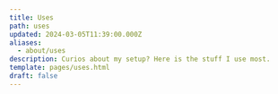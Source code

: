 ```yaml
---
title: Uses
path: uses
updated: 2024-03-05T11:39:00.000Z
aliases:
  - about/uses
description: Curios about my setup? Here is the stuff I use most.
template: pages/uses.html
draft: false
---
```

